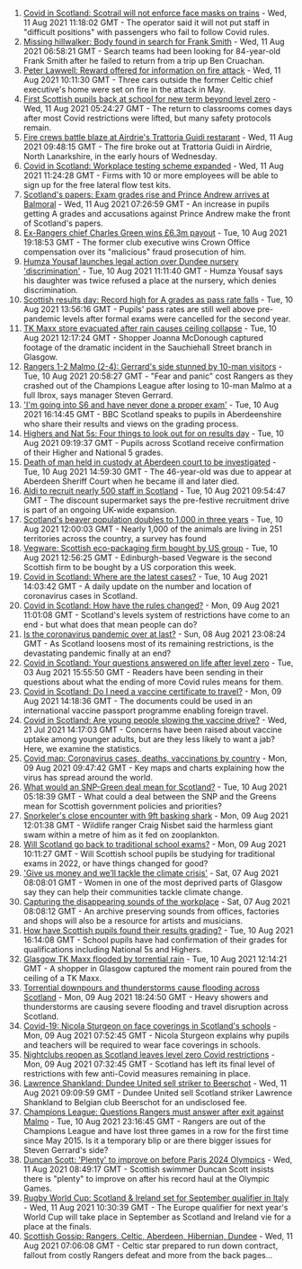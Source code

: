 1. [Covid in Scotland: Scotrail will not enforce face masks on trains](https://www.bbc.co.uk/news/uk-scotland-58170061) - Wed, 11 Aug 2021 11:18:02 GMT - The operator said it will not put staff in "difficult positions" with passengers who fail to follow Covid rules.
2. [Missing hillwalker: Body found in search for Frank Smith](https://www.bbc.co.uk/news/uk-scotland-glasgow-west-58170058) - Wed, 11 Aug 2021 06:58:21 GMT - Search teams had been looking for 84-year-old Frank Smith after he failed to return from a trip up Ben Cruachan.
3. [Peter Lawwell: Reward offered for information on fire attack](https://www.bbc.co.uk/news/uk-scotland-glasgow-west-58162767) - Wed, 11 Aug 2021 10:11:30 GMT - Three cars outside the former Celtic chief executive's home were set on fire in the attack in May.
4. [First Scottish pupils back at school for new term beyond level zero](https://www.bbc.co.uk/news/uk-scotland-58163742) - Wed, 11 Aug 2021 05:24:27 GMT - The return to classrooms comes days after most Covid restrictions were lifted, but many safety protocols remain.
5. [Fire crews battle blaze at Airdrie's Trattoria Guidi restarant](https://www.bbc.co.uk/news/uk-scotland-glasgow-west-58170900) - Wed, 11 Aug 2021 09:48:15 GMT - The fire broke out at Trattoria Guidi in Airdrie, North Lanarkshire, in the early hours of Wednesday.
6. [Covid in Scotland: Workplace testing scheme expanded](https://www.bbc.co.uk/news/uk-scotland-58172650) - Wed, 11 Aug 2021 11:24:28 GMT - Firms with 10 or more employees will be able to sign up for the free lateral flow test kits.
7. [Scotland's papers: Exam grades rise and Prince Andrew arrives at Balmoral](https://www.bbc.co.uk/news/uk-scotland-58167685) - Wed, 11 Aug 2021 07:26:59 GMT - An increase in pupils getting A grades and accusations against Prince Andrew make the front of Scotland's papers.
8. [Ex-Rangers chief Charles Green wins £6.3m payout](https://www.bbc.co.uk/news/uk-scotland-58159210) - Tue, 10 Aug 2021 19:18:53 GMT - The former club executive wins Crown Office compensation over its "malicious" fraud prosecution of him.
9. [Humza Yousaf launches legal action over Dundee nursery 'discrimination'](https://www.bbc.co.uk/news/uk-scotland-tayside-central-58147135) - Tue, 10 Aug 2021 11:11:40 GMT - Humza Yousaf says his daughter was twice refused a place at the nursery, which denies discrimination.
10. [Scottish results day: Record high for A grades as pass rate falls](https://www.bbc.co.uk/news/uk-scotland-58150287) - Tue, 10 Aug 2021 13:56:16 GMT - Pupils' pass rates are still well above pre-pandemic levels after formal exams were cancelled for the second year.
11. [TK Maxx store evacuated after rain causes ceiling collapse](https://www.bbc.co.uk/news/uk-scotland-glasgow-west-58160607) - Tue, 10 Aug 2021 12:17:24 GMT - Shopper Joanna McDonough captured footage of the dramatic incident in the Sauchiehall Street branch in Glasgow.
12. [Rangers 1-2 Malmo (2-4): Gerrard's side stunned by 10-man visitors](https://www.bbc.co.uk/sport/football/58137804) - Tue, 10 Aug 2021 20:58:27 GMT - "Fear and panic" cost Rangers as they crashed out of the Champions League after losing to 10-man Malmo at a full Ibrox, says manager Steven Gerrard.
13. ['I'm going into S6 and have never done a proper exam'](https://www.bbc.co.uk/news/uk-scotland-58158616) - Tue, 10 Aug 2021 16:14:45 GMT - BBC Scotland speaks to pupils in Aberdeenshire who share their results and views on the grading process.
14. [Highers and Nat 5s: Four things to look out for on results day](https://www.bbc.co.uk/news/uk-scotland-58151835) - Tue, 10 Aug 2021 09:19:37 GMT - Pupils across Scotland receive confirmation of their Higher and National 5 grades.
15. [Death of man held in custody at Aberdeen court to be investigated](https://www.bbc.co.uk/news/uk-scotland-north-east-orkney-shetland-58163741) - Tue, 10 Aug 2021 14:59:30 GMT - The 46-year-old was due to appear at Aberdeen Sheriff Court when he became ill and later died.
16. [Aldi to recruit nearly 500 staff in Scotland](https://www.bbc.co.uk/news/uk-scotland-scotland-business-58148080) - Tue, 10 Aug 2021 09:54:47 GMT - The discount supermarket says the pre-festive recruitment drive is part of an ongoing UK-wide expansion.
17. [Scotland's beaver population doubles to 1,000 in three years](https://www.bbc.co.uk/news/uk-scotland-58158296) - Tue, 10 Aug 2021 12:00:03 GMT - Nearly 1,000 of the animals are living in 251 territories across the country, a survey has found
18. [Vegware: Scottish eco-packaging firm bought by US group](https://www.bbc.co.uk/news/uk-scotland-scotland-business-58148081) - Tue, 10 Aug 2021 12:56:25 GMT - Edinburgh-based Vegware is the second Scottish firm to be bought by a US corporation this week.
19. [Covid in Scotland: Where are the latest cases?](https://www.bbc.co.uk/news/uk-scotland-53511877) - Tue, 10 Aug 2021 14:03:42 GMT - A daily update on the number and location of coronavirus cases in Scotland.
20. [Covid in Scotland: How have the rules changed?](https://www.bbc.co.uk/news/uk-scotland-53166816) - Mon, 09 Aug 2021 11:01:08 GMT - Scotland's levels system of restrictions have come to an end - but what does that mean people can do?
21. [Is the coronavirus pandemic over at last?](https://www.bbc.co.uk/news/uk-scotland-58112939) - Sun, 08 Aug 2021 23:08:24 GMT - As Scotland loosens most of its remaining restrictions, is the devastating pandemic finally at an end?
22. [Covid in Scotland: Your questions answered on life after level zero](https://www.bbc.co.uk/news/uk-scotland-58071989) - Tue, 03 Aug 2021 15:55:50 GMT - Readers have been sending in their questions about what the ending of more Covid rules means for them.
23. [Covid in Scotland: Do I need a vaccine certificate to travel?](https://www.bbc.co.uk/news/uk-scotland-57519070) - Mon, 09 Aug 2021 14:18:36 GMT - The documents could be used in an international vaccine passport programme enabling foreign travel.
24. [Covid in Scotland: Are young people slowing the vaccine drive?](https://www.bbc.co.uk/news/uk-scotland-57915106) - Wed, 21 Jul 2021 14:17:03 GMT - Concerns have been raised about vaccine uptake among younger adults, but are they less likely to want a jab? Here, we examine the statistics.
25. [Covid map: Coronavirus cases, deaths, vaccinations by country](https://www.bbc.co.uk/news/world-51235105) - Mon, 09 Aug 2021 09:47:42 GMT - Key maps and charts explaining how the virus has spread around the world.
26. [What would an SNP-Green deal mean for Scotland?](https://www.bbc.co.uk/news/uk-scotland-scotland-politics-58143753) - Tue, 10 Aug 2021 05:18:39 GMT - What could a deal between the SNP and the Greens mean for Scottish government policies and priorities?
27. [Snorkeler's close encounter with 9ft basking shark](https://www.bbc.co.uk/news/uk-scotland-highlands-islands-58145408) - Mon, 09 Aug 2021 12:01:38 GMT - Wildlife ranger Craig Nisbet said the harmless giant swam within a metre of him as it fed on zooplankton.
28. [Will Scotland go back to traditional school exams?](https://www.bbc.co.uk/news/uk-scotland-58139111) - Mon, 09 Aug 2021 10:11:27 GMT - Will Scottish school pupils be studying for traditional exams in 2022, or have things changed for good?
29. ['Give us money and we’ll tackle the climate crisis'](https://www.bbc.co.uk/news/uk-scotland-58102100) - Sat, 07 Aug 2021 08:08:01 GMT - Women in one of the most deprived parts of Glasgow say they can help their communities tackle climate change.
30. [Capturing the disappearing sounds of the workplace](https://www.bbc.co.uk/news/uk-scotland-tayside-central-58056235) - Sat, 07 Aug 2021 08:08:12 GMT - An archive preserving sounds from offices, factories and shops will also be a resource for artists and musicians.
31. [How have Scottish pupils found their results grading?](https://www.bbc.co.uk/news/uk-scotland-58164913) - Tue, 10 Aug 2021 16:14:08 GMT - School pupils have had confirmation of their grades for qualifications including National 5s and Highers.
32. [Glasgow TK Maxx flooded by torrential rain](https://www.bbc.co.uk/news/uk-scotland-58157258) - Tue, 10 Aug 2021 12:14:21 GMT - A shopper in Glasgow captured the moment rain poured from the ceiling of a TK Maxx.
33. [Torrential downpours and thunderstorms cause flooding across Scotland](https://www.bbc.co.uk/news/uk-scotland-58153224) - Mon, 09 Aug 2021 18:24:50 GMT - Heavy showers and thunderstorms are causing severe flooding and travel disruption across Scotland.
34. [Covid-19: Nicola Sturgeon on face coverings in Scotland's schools](https://www.bbc.co.uk/news/uk-scotland-58143865) - Mon, 09 Aug 2021 07:52:45 GMT - Nicola Sturgeon explains why pupils and teachers will be required to wear face coverings in schools.
35. [Nightclubs reopen as Scotland leaves level zero Covid restrictions](https://www.bbc.co.uk/news/uk-scotland-58143763) - Mon, 09 Aug 2021 07:32:45 GMT - Scotland has left its final level of restrictions with few anti-Covid measures remaining in place.
36. [Lawrence Shankland: Dundee United sell striker to Beerschot](https://www.bbc.co.uk/sport/football/58156602) - Wed, 11 Aug 2021 09:09:59 GMT - Dundee United sell Scotland striker Lawrence Shankland to Belgian club Beerschot for an undisclosed fee.
37. [Champions League: Questions Rangers must answer after exit against Malmo](https://www.bbc.co.uk/sport/football/58167639) - Tue, 10 Aug 2021 23:16:45 GMT - Rangers are out of the Champions League and have lost three games in a row for the first time since May 2015. Is it a temporary blip or are there bigger issues for Steven Gerrard's side?
38. [Duncan Scott: 'Plenty' to improve on before Paris 2024 Olympics](https://www.bbc.co.uk/sport/swimming/58169927) - Wed, 11 Aug 2021 08:49:17 GMT - Scottish swimmer Duncan Scott insists there is "plenty" to improve on after his record haul at the Olympic Games.
39. [Rugby World Cup: Scotland & Ireland set for September qualifier in Italy](https://www.bbc.co.uk/sport/rugby-union/58172910) - Wed, 11 Aug 2021 10:30:39 GMT - The Europe qualifier for next year's World Cup will take place in September as Scotland and Ireland vie for a place at the finals.
40. [Scottish Gossip: Rangers, Celtic, Aberdeen, Hibernian, Dundee](https://www.bbc.co.uk/sport/football/58169732) - Wed, 11 Aug 2021 07:06:08 GMT - Celtic star prepared to run down contract, fallout from costly Rangers defeat and more from the back pages...
